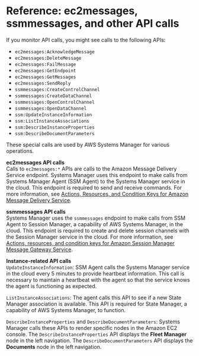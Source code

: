 # Reference: ec2messages, ssmmessages, and other API calls<a name="systems-manager-setting-up-messageAPIs"></a>

If you monitor API calls, you might see calls to the following APIs:
+ `ec2messages:AcknowledgeMessage`
+ `ec2messages:DeleteMessage`
+ `ec2messages:FailMessage`
+ `ec2messages:GetEndpoint`
+ `ec2messages:GetMessages`
+ `ec2messages:SendReply`
+ `ssmmessages:CreateControlChannel`
+ `ssmmessages:CreateDataChannel`
+ `ssmmessages:OpenControlChannel`
+ `ssmmessages:OpenDataChannel`
+ `ssm:UpdateInstanceInformation`
+ `ssm:ListInstanceAssociations`
+ `ssm:DescribeInstanceProperties`
+ `ssm:DescribeDocumentParameters`

These special calls are used by AWS Systems Manager for various operations\.

**ec2messages API calls**  
Calls to `ec2messages:*` APIs are calls to the Amazon Message Delivery Service endpoint\. Systems Manager uses this endpoint to make calls from Systems Manager Agent \(SSM Agent\) to the Systems Manager service in the cloud\. This endpoint is required to send and receive commands\. For more information, see [Actions, Resources, and Condition Keys for Amazon Message Delivery Service](https://docs.aws.amazon.com/IAM/latest/UserGuide/list_amazonmessagedeliveryservice.html)\.

**ssmmessages API calls**  
Systems Manager uses the `ssmmessages` endpoint to make calls from SSM Agent to Session Manager, a capability of AWS Systems Manager, in the cloud\. This endpoint is required to create and delete session channels with the Session Manager service in the cloud\. For more information, see [Actions, resources, and condition keys for Amazon Session Manager Message Gateway Service](https://docs.aws.amazon.com/IAM/latest/UserGuide/list_amazonsessionmanagermessagegatewayservice.html)\.

**Instance\-related API calls**  
`UpdateInstanceInformation`: SSM Agent calls the Systems Manager service in the cloud every 5 minutes to provide heartbeat information\. This call is necessary to maintain a heartbeat with the agent so that the service knows the agent is functioning as expected\. 

`ListInstanceAssociations`: The agent calls this API to see if a new State Manager association is available\. This API is required for State Manager, a capability of AWS Systems Manager, to function\.

`DescribeInstanceProperties` and `DescribeDocumentParameters`: Systems Manager calls these APIs to render specific nodes in the Amazon EC2 console\. The `DescribeInstanceProperties` API displays the **Fleet Manager** node in the left navigation\. The `DescribeDocumentParameters` API displays the **Documents** node in the left navigation\.
